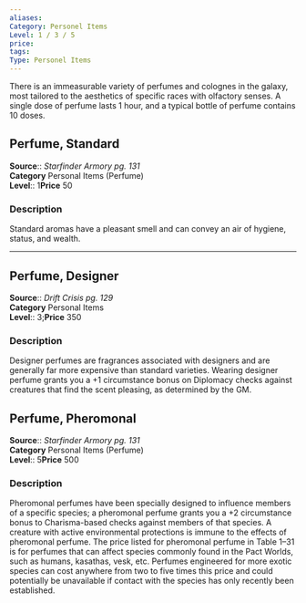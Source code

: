 ```yaml
---
aliases: 
Category: Personel Items
Level: 1 / 3 / 5
price:  
tags: 
Type: Personel Items
---
```

There is an immeasurable variety of perfumes and colognes in the galaxy, most tailored to the aesthetics of specific races with olfactory senses. A single dose of perfume lasts 1 hour, and a typical bottle of perfume contains 10 doses.  

## Perfume, Standard

**Source**:: _Starfinder Armory pg. 131_  
**Category** Personal Items (Perfume)  
**Level**:: 1**Price** 50

### Description

Standard aromas have a pleasant smell and can convey an air of hygiene, status, and wealth.

---

## Perfume, Designer

**Source**:: _Drift Crisis pg. 129_  
**Category** Personal Items  
**Level**:: 3;**Price** 350

### Description

Designer perfumes are fragrances associated with designers and are generally far more expensive than standard varieties. Wearing designer perfume grants you a +1 circumstance bonus on Diplomacy checks against creatures that find the scent pleasing, as determined by the GM.

## Perfume, Pheromonal

**Source**:: _Starfinder Armory pg. 131_  
**Category** Personal Items (Perfume)  
**Level**:: 5**Price** 500

### Description

Pheromonal perfumes have been specially designed to influence members of a specific species; a pheromonal perfume grants you a +2 circumstance bonus to Charisma-based checks against members of that species. A creature with active environmental protections is immune to the effects of pheromonal perfume. The price listed for pheromonal perfume in Table 1–31 is for perfumes that can affect species commonly found in the Pact Worlds, such as humans, kasathas, vesk, etc. Perfumes engineered for more exotic species can cost anywhere from two to five times this price and could potentially be unavailable if contact with the species has only recently been established.
